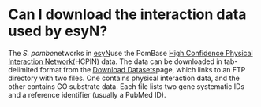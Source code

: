 # Can I download the interaction data used by esyN?
<!-- pombase_categories: Datasets,Genome Statistics and Lists -->

The *S. pombe*networks in [esyN](http://www.esyn.org/)use the PomBase
[High Confidence Physical Interaction
Network](/documentation/high-confidence-physical-interaction-network)(HCPIN)
data. The data can be downloaded in tab-delimited format from the
[Download Datasets](/downloads/datasets)page, which links to an FTP
directory with two files. One contains physical interaction data, and
the other contains GO substrate data. Each file lists two gene
systematic IDs and a reference identifier (usually a PubMed ID).

